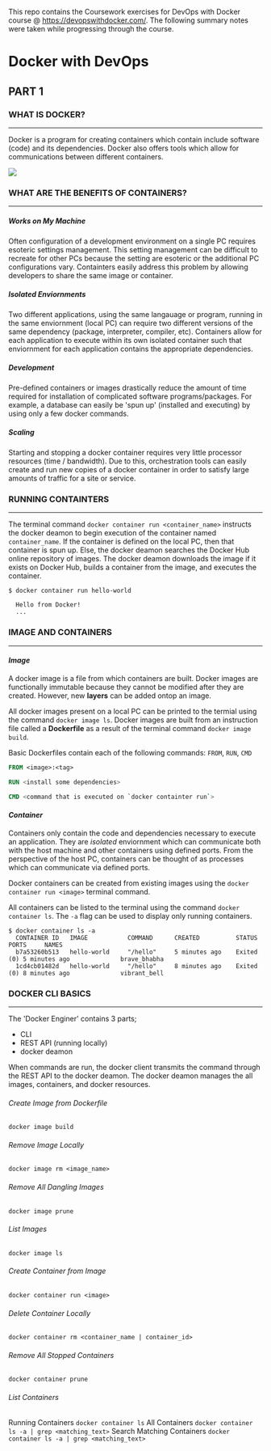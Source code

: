 This repo contains the Coursework exercises for DevOps with Docker course @ https://devopswithdocker.com/. 
The following summary notes were taken while progressing through the course.

# Docker with DevOps

## PART 1



### WHAT IS DOCKER?

---

Docker is a program for creating containers which contain include software (code) and its dependencies. Docker also offers tools which allow for communications between different containers.

![](https://docker-hy.github.io/images/1/container.png)

### WHAT ARE THE BENEFITS OF CONTAINERS?

---

##### *Works on My Machine* 

Often configuration of a development environment on a single PC requires esoteric settings management. This setting management can be difficult to recreate for other PCs because the setting are esoteric or the additional PC configurations vary.
Containters easily address this problem by allowing developers to share the same image or container.

##### *Isolated Enviornments*

Two different applications, using the same langauage or program, running in the same enviornment (local PC) can require two different versions of the same dependency (package, interpreter, compiler, etc). 
Containers allow for each application to execute within its own isolated container such that enviornment for each application contains the appropriate dependencies.

##### *Development*

Pre-defined containers or images drastically reduce the amount of time required for installation of complicated software programs/packages. For example, a database can easily be 'spun up' (installed and executing) by using only a few docker commands.

##### *Scaling*

Starting and stopping a docker container requires very little processor resources (time / bandwidth). Due to this, orchestration tools can easily create and run new copies of a docker container in order to satisfy large amounts of traffic for a site or service.



### RUNNING CONTAINTERS

---

The terminal command `docker container run <container_name>` instructs the docker deamon to begin execution of the container named `container_name`. If the container is defined on the local PC, then that container is spun up. 
Else, the docker deamon searches the Docker Hub online repository of images. The docker deamon downloads the image if it exists on Docker Hub, builds a container from the image, and executes the container.

```shell
$ docker container run hello-world
  
  Hello from Docker!
  ...
```



### IMAGE AND CONTAINERS

---

#### *Image*

A docker image is a file from which containers are built. Docker images are functionally immutable because they cannot be modified after they are created. However, new **layers** can be added ontop an image. 

All docker images present on a local PC can be printed to the termial using the command `docker image ls`.
Docker images are built from an instruction file called a **Dockerfile** as a result of the terminal command `docker image build`.

Basic Dockerfiles contain each of the following commands: `FROM`, `RUN`, `CMD`

```dockerfile
FROM <image>:<tag>

RUN <install some dependencies>

CMD <command that is executed on `docker containter run`>
```



#### *Container* 

Containers only contain the code and dependencies necessary to execute an application. They are *isolated* enviornment which can communicate both with the host machine and other containers using defined ports. From the perspective of the host PC, containers can be thought of as processes which can communicate via defined ports.

Docker containers can be created from existing images using the `docker container run <image>` terminal command.

All containers can be listed to the terminal using the command `docker container ls`. The `-a` flag can be used to display only running containers.

```shell
$ docker container ls -a
  CONTAINER ID   IMAGE           COMMAND      CREATED          STATUS                      PORTS     NAMES
  b7a53260b513   hello-world     "/hello"     5 minutes ago    Exited (0) 5 minutes ago              brave_bhabha
  1cd4cb01482d   hello-world     "/hello"     8 minutes ago    Exited (0) 8 minutes ago              vibrant_bell
```



### DOCKER CLI BASICS

---

The 'Docker Enginer' contains 3 parts; 

- CLI
- REST API (running locally)
- docker deamon

When commands are run, the docker client transmits the command through the REST API to the docker deamon. The docker deamon manages the all images, containers, and docker resources. 

###### Create Image from Dockerfile 

`docker image build`

###### Remove Image Locally

`docker image rm <image_name>`

###### Remove All Dangling Images

<!--Dangling Images are those images without an assoicated container-->
`docker image prune`

###### List Images

`docker image ls` 

###### Create Container from Image

`docker container run <image>`

###### Delete Container Locally

`docker container rm <container_name | container_id>`

###### Remove All Stopped Containers

`docker container prune`

###### List Containers

Running Containers 				`docker container ls`
All Containers  						`docker container ls -a | grep <matching_text>`
Search Matching Containers	`docker container ls -a | grep <matching_text>`

###### 




